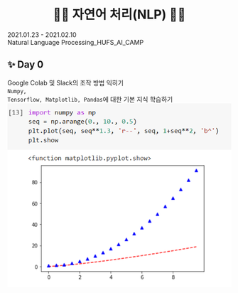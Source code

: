 <h1 align="center"> 🙌🏻 자연어 처리(NLP) 🙌🏻 </h1>
2021.01.23 - 2021.02.10 <br>
Natural Language Processing_HUFS_AI_CAMP

## ✨ Day 0
Google Colab 및 Slack의 조작 방법 익히기 <br>
<code>Numpy, Tensorflow, Matplotlib, Pandas</code>에 대한 기본 지식 학습하기
<img src = "images/day1.PNG" alt="day1">

